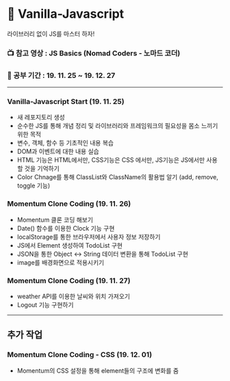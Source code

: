 # :icecream: Vanilla-Javascript

라이브러리 없이 JS를 마스터 하자!

### :tv: 참고 영상 : JS Basics (Nomad Coders - 노마드 코더)
### :date: 공부 기간 : 19. 11. 25 ~ 19. 12. 27

---

### Vanilla-Javascript Start (19. 11. 25)

- 새 레포지토리 생성
- 순수한 JS를 통해 개념 정리 및 라이브러리와 프레임워크의 필요성을 몸소 느끼기 위한 목적
- 변수, 객체, 함수 등 기초적인 내용 복습
- DOM과 이벤트에 대한 내용 실습
- HTML 기능은 HTML에서만, CSS기능은 CSS 에서만, JS기능은 JS에서만 사용할 것을 기억하기
- Color Chnage를 통해 ClassList와 ClassName의 활용법 알기 (add, remove, toggle 기능)

### Momentum Clone Coding (19. 11. 26)

- Momentum 클론 코딩 해보기
- Date() 함수를 이용한 Clock 기능 구현
- localStorage를 통한 브라우저에서 사용자 정보 저장하기
- JS에서 Element 생성하여 TodoList 구현
- JSON을 통한 Object <-> String 데이터 변환을 통해 TodoList 구현
- image를 배경화면으로 적용시키기

### Momentum Clone Coding (19. 11. 27)

- weather API를 이용한 날씨와 위치 가져오기
- Logout 기능 구현하기

---
## 추가 작업

### Momentum Clone Coding - CSS (19. 12. 01)

- Momentum의 CSS 설정을 통해 element들의 구조에 변화를 줌
